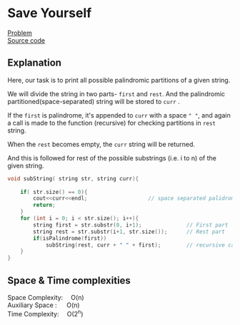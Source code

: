 # Save Yourself

[Problem](https://github.com/dscnsec/DSC-NSEC-Algorithms/blob/master/8.%20Backtracking/save_yourself/save_yourself.md)  
[Source code](https://github.com/dscnsec/DSC-NSEC-Algorithms/blob/master/8.%20Backtracking/save_yourself/%5BCPP%5Dsave_yourself_csubhradipta.cpp)

## Explanation

Here, our task is to print all possible palindromic partitions of a given string.

We will divide the string in two parts- `first` and `rest`.
And the palindromic partitioned(space-separated) string will be stored to `curr` .

If the ``first`` is palindrome, it's appended to `curr` with a space `" "`, and again a call is made to the function (recursive) for checking partitions in `rest` string.

When the `rest` becomes empty, the `curr` string will be returned.   

And this is followed for rest of the possible substrings (i.e. i to n) of the given string.

```cpp
void subString( string str, string curr){
    
    if( str.size() == 0){
        cout<<curr<<endl;                   // space separated palidromic substring
        return;
    }
    for (int i = 0; i < str.size(); i++){
        string first = str.substr(0, i+1);              // First part
        string rest = str.substr(i+1, str.size());      // Rest part
        if(isPalindrome(first))
            subString(rest, curr + " " + first);        // recursive call
    }
}
```


## Space & Time complexities

Space Complexity:  O(n)  
Auxiliary Space : &emsp; O(n)  
Time Complexity:  O(2<sup>n</sup>)
